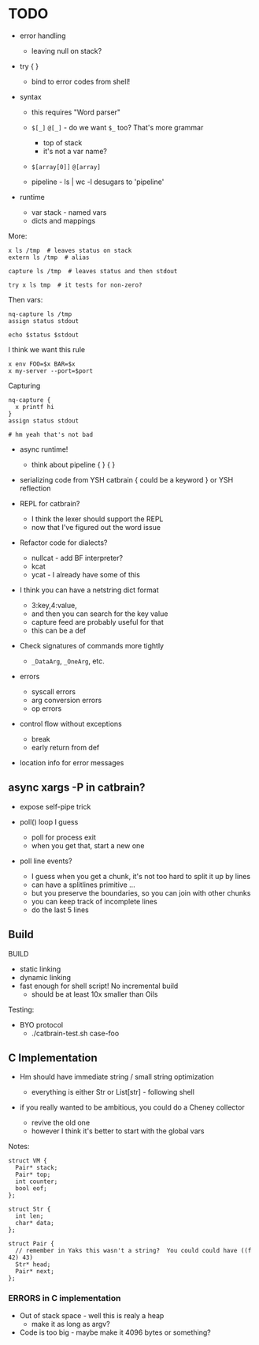 TODO
====

- error handling
  - leaving null on stack?
- try { }
  - bind to error codes from shell!

- syntax
  - this requires "Word parser"
  - `$[_]` `@[_]` - do we want `$_` too?  That's more grammar
    - top of stack
    - it's not a var name?
  - `$[array[0]]` `@[array]`

  - pipeline - ls | wc -l desugars to 'pipeline'

- runtime
  - var stack - named vars
  - dicts and mappings

More:


    x ls /tmp  # leaves status on stack
    extern ls /tmp  # alias

    capture ls /tmp  # leaves status and then stdout

    try x ls tmp  # it tests for non-zero?

Then vars:

    nq-capture ls /tmp
    assign status stdout

    echo $status $stdout

I think we want this rule

    x env FOO=$x BAR=$x
    x my-server --port=$port

Capturing

    nq-capture {
      x printf hi
    }
    assign status stdout

    # hm yeah that's not bad

- async runtime!
  - think about pipeline { } { }

- serializing code from YSH
  catbrain { could be a keyword } or YSH reflection

- REPL for catbrain?
  - I think the lexer should support the REPL
  - now that I've figured out the word issue

- Refactor code for dialects?
  - nullcat - add BF interpreter?
  - kcat
  - ycat - I already have some of this

- I think you can have a netstring dict format
  - 3:key,4:value,
  - and then you can search for the key value
  - capture feed are probably useful for that
  - this can be a def

- Check signatures of commands more tightly
  - `_DataArg`, `_OneArg`, etc.

- errors
  - syscall errors
  - arg conversion errors
  - op errors

- control flow without exceptions  
  - break
  - early return from def

- location info for error messages

## async xargs -P in catbrain?

- expose self-pipe trick
- poll() loop I guess
  - poll for process exit
  - when you get that, start a new one

- poll line events?
  - I guess when you get a chunk, it's not too hard to split it up by lines
  - can have a splitlines primitive ...
  - but you preserve the boundaries, so you can join with other chunks
  - you can keep track of incomplete lines
  - do the last 5 lines

## Build

BUILD
- static linking
- dynamic linking
- fast enough for shell script!  No incremental build
  - should be at least 10x smaller than Oils

Testing:

- BYO protocol
  - ./catbrain-test.sh case-foo

## C Implementation

- Hm should have immediate string / small string optimization
  - everything is either Str or List[str] - following shell

- if you really wanted to be ambitious, you could do a Cheney collector
  - revive the old one
  - however I think it's better to start with the global vars

Notes:

    struct VM {
      Pair* stack;
      Pair* top;
      int counter;
      bool eof;
    };

    struct Str {
      int len;
      char* data;
    };

    struct Pair {
      // remember in Yaks this wasn't a string?  You could could have ((f 42) 43)
      Str* head;
      Pair* next;
    };

### ERRORS in C implementation

- Out of stack space - well this is realy a heap
  - make it as long as argv?
- Code is too big - maybe make it 4096 bytes or something?
